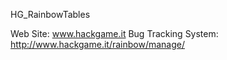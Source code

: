 HG_RainbowTables

Web Site: www.hackgame.it
Bug Tracking System: http://www.hackgame.it/rainbow/manage/

